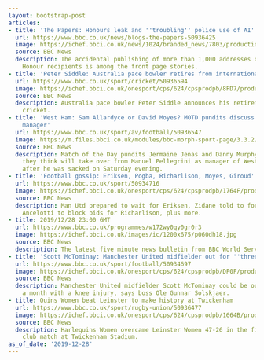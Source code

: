 ```yaml
---
layout: bootstrap-post
articles:
- title: 'The Papers: Honours leak and ''troubling'' police use of AI'
  url: https://www.bbc.co.uk/news/blogs-the-papers-50936425
  image: https://ichef.bbci.co.uk/news/1024/branded_news/7803/production/_110332703_stpage1.jpg
  source: BBC News
  description: The accidental publishing of more than 1,000 addresses of New Year
    Honour recipients is among the front page stories.
- title: 'Peter Siddle: Australia pace bowler retires from international cricket'
  url: https://www.bbc.co.uk/sport/cricket/50936594
  image: https://ichef.bbci.co.uk/onesport/cps/624/cpsprodpb/8FD7/production/_110332863_siddle_getty.jpg
  source: BBC News
  description: Australia pace bowler Peter Siddle announces his retirement from international
    cricket.
- title: 'West Ham: Sam Allardyce or David Moyes? MOTD pundits discuss club''s next
    manager'
  url: https://www.bbc.co.uk/sport/av/football/50936547
  image: https://m.files.bbci.co.uk/modules/bbc-morph-sport-page/3.3.2/images/bbc-sport-logo.png
  source: BBC News
  description: Match of the Day pundits Jermaine Jenas and Danny Murphy discuss who
    they think will take over from Manuel Pellegrini as manager of West Ham United
    after he was sacked on Saturday evening.
- title: 'Football gossip: Eriksen, Pogba, Richarlison, Moyes, Giroud'
  url: https://www.bbc.co.uk/sport/50934716
  image: https://ichef.bbci.co.uk/onesport/cps/624/cpsprodpb/1764F/production/_110332859_eriksen_getty.jpg
  source: BBC News
  description: Man Utd prepared to wait for Eriksen, Zidane told to forget about Pogba,
    Ancelotti to block bids for Richarlison, plus more.
- title: 2019/12/28 23:00 GMT
  url: https://www.bbc.co.uk/programmes/w172wy0qy0gr0r3
  image: https://ichef.bbci.co.uk/images/ic/1200x675/p060dh18.jpg
  source: BBC News
  description: The latest five minute news bulletin from BBC World Service.
- title: 'Scott McTominay: Manchester United midfielder out for ''three to four weeks'''
  url: https://www.bbc.co.uk/sport/football/50934697
  image: https://ichef.bbci.co.uk/onesport/cps/624/cpsprodpb/DF0F/production/_110330175_scottmctominay.jpg
  source: BBC News
  description: Manchester United midfielder Scott McTominay could be out for up to
    a month with a knee injury, says boss Ole Gunnar Solskjaer.
- title: Quins Women beat Leinster to make history at Twickenham
  url: https://www.bbc.co.uk/sport/rugby-union/50936477
  image: https://ichef.bbci.co.uk/onesport/cps/624/cpsprodpb/1664B/production/_110332719_breach_getty.jpg
  source: BBC News
  description: Harlequins Women overcame Leinster Women 47-26 in the first female
    club match at Twickenham Stadium.
as_of_date: '2019-12-28'
---
```


